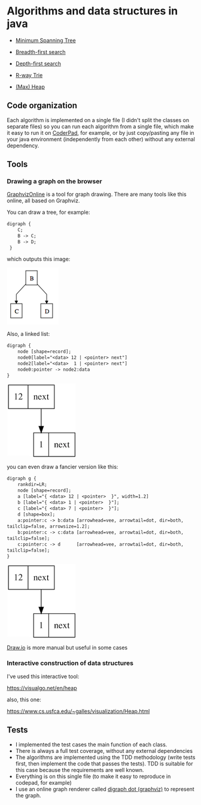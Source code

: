# Algorithms and data structures in java

- [Minimum Spanning Tree](https://github.com/davps/algorithms-and-data-structures-in-java/blob/master/src/algorithms/SpanningTree.java) 

- [Breadth-first search](https://github.com/davps/algorithms-and-data-structures-in-java/blob/master/src/datastructures/graph/BFS.java)

- [Depth-first search](https://github.com/davps/algorithms-and-data-structures-in-java/blob/master/src/datastructures/graph/DFS.java)

- [R-way Trie](https://github.com/davps/algorithms-and-data-structures-in-java/blob/master/src/datastructures/sorting/bydigit/TrieST.java)

- [(Max) Heap](https://github.com/davps/algorithms-and-data-structures-in-java/blob/master/src/datastructures/tree/MaxHeap.java)

## Code organization

Each algorithm is implemented on a single file (I didn't split the classes on separate files) so you can run each algorithm from a single file, which make it easy to run it on [CoderPad](https://coderpad.io), for example, or by just copy/pasting any file in your java environment (independently from each other) without any external dependency.

## Tools 

### Drawing a graph on the browser

[GraphvizOnline](https://dreampuf.github.io/GraphvizOnline/) is a tool for graph drawing. There are many tools like this online, all based on Graphviz.

You can draw a tree, for example:

```
digraph {
    C;
    B -> C;
    B -> D;
 }
```
which outputs this image:

![Demo Digraph](./assets/graph1.png?raw=true)

Also, a linked list:

```
digraph {
    node [shape=record];
    node0[label="<data> 12 | <pointer> next"]
    node2[label="<data>  1 | <pointer> next"]
    node0:pointer -> node2:data
}
```
![Demo Digraph 2](./assets/graph2.png?raw=true)

you can even draw a fancier version like this:

```
digraph g {
    rankdir=LR;
    node [shape=record];
    a [label="{ <data> 12 | <pointer>  }", width=1.2]
    b [label="{ <data> 1 | <pointer>  }"];
    c [label="{ <data> 7 | <pointer>  }"];
    d [shape=box];
    a:pointer:c -> b:data [arrowhead=vee, arrowtail=dot, dir=both, tailclip=false, arrowsize=1.2];
    b:pointer:c -> c:data [arrowhead=vee, arrowtail=dot, dir=both, tailclip=false];
    c:pointer:c -> d      [arrowhead=vee, arrowtail=dot, dir=both, tailclip=false];
}

```
![Demo Digraph 3](./assets/graph2.png?raw=true)


[Draw.io](https://www.draw.io/) is more manual but useful in some cases


### Interactive construction of data structures
I've used this interactive tool:

https://visualgo.net/en/heap

also, this one:
	
https://www.cs.usfca.edu/~galles/visualization/Heap.html

## Tests 
 - I implemented the test cases the main function of each class.
 - There is always a full test coverage, without any external dependencies
 - The algorithms are implemented using the TDD methodology (write tests first, then
   implement the code that passes the tests). TDD is suitable for this case because
   the requirements are well known.
 - Everything is on this single file (to make it easy to reproduce in codepad, for example)
 - I use an online graph renderer called [digraph dot (graphviz)](http://www.samsarin.com/project/dagre-d3/latest/demo/interactive-demo.html) to represent the graph.
	 
	
